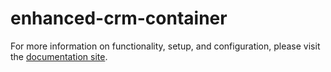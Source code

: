# enhanced-crm-container

For more information on functionality, setup, and configuration, please visit the [documentation site](https://flex-project-template-docs-2618-dev.twil.io/Feature%20Library/overview).
